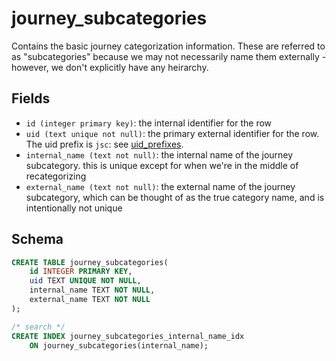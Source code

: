 # journey_subcategories

Contains the basic journey categorization information. These are referred to as
"subcategories" because we may not necessarily name them externally - however,
we don't explicitly have any heirarchy.

## Fields

-   `id (integer primary key)`: the internal identifier for the row
-   `uid (text unique not null)`: the primary external identifier for the row. The
    uid prefix is `jsc`: see [uid_prefixes](../uid_prefixes.md).
-   `internal_name (text not null)`: the internal name of the journey subcategory.
    this is unique except for when we're in the middle of recategorizing
-   `external_name (text not null)`: the external name of the journey subcategory,
    which can be thought of as the true category name, and is intentionally not
    unique

## Schema

```sql
CREATE TABLE journey_subcategories(
    id INTEGER PRIMARY KEY,
    uid TEXT UNIQUE NOT NULL,
    internal_name TEXT NOT NULL,
    external_name TEXT NOT NULL
);

/* search */
CREATE INDEX journey_subcategories_internal_name_idx
    ON journey_subcategories(internal_name);
```
